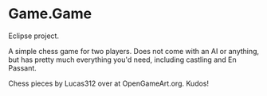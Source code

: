 # Game.Game

Eclipse project.

A simple chess game for two players. Does not come with an AI or anything, but has pretty much everything you'd need, including castling and En Passant.

Chess pieces by Lucas312 over at OpenGameArt.org. Kudos!

